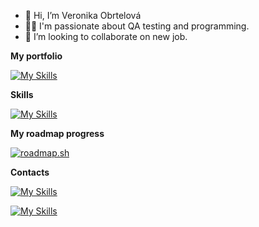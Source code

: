 - 👋 Hi, I’m Veronika Obrtelová
- 👩‍💻 I'm passionate about QA testing and programming.
- 💞️ I’m looking to collaborate on new job.

**My portfolio**

[![My Skills](https://skillicons.dev/icons?i=github)](https://veronikaobrtelova.netlify.app)

**Skills**

[![My Skills](https://skillicons.dev/icons?i=pycharm,vscode,python,selenium,html,css,js)](https://skillicons.dev)

**My roadmap progress**

<a href="https://roadmap.sh"><img src="https://roadmap.sh/card/tall/6543d8c14352f418f80d3349?variant=dark" alt="roadmap.sh"/></a>

**Contacts**


[![My Skills](https://skillicons.dev/icons?i=linkedin)](https://www.linkedin.com/in/veronika-obrtelov%C3%A1/)


[![My Skills](https://skillicons.dev/icons?i=gmail)](https://mail.google.com/mail/?view=cm&fs=1&to=veronika.obrtelova181@gmail.com)



